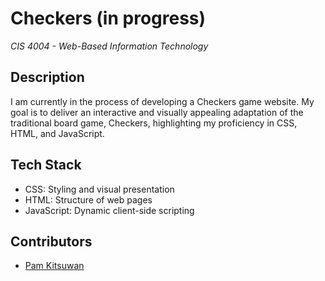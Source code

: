 # Checkers (in progress)
*CIS 4004 - Web-Based Information Technology*

## Description
I am currently in the process of developing a Checkers game website. My goal is to deliver an interactive and visually appealing adaptation of the traditional board game, Checkers, highlighting my proficiency in CSS, HTML, and JavaScript.

## Tech Stack
- CSS: Styling and visual presentation
- HTML: Structure of web pages
- JavaScript: Dynamic client-side scripting

## Contributors
- [Pam Kitsuwan](https://github.com/sspamss)
